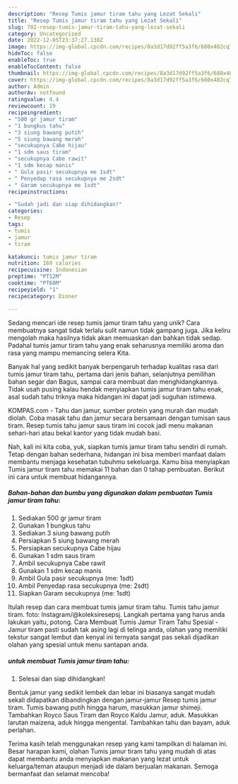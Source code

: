 ```yaml
---
description: "Resep Tumis jamur tiram tahu yang Lezat Sekali"
title: "Resep Tumis jamur tiram tahu yang Lezat Sekali"
slug: 702-resep-tumis-jamur-tiram-tahu-yang-lezat-sekali
category: Uncategorized
date: 2022-12-05T23:37:27.138Z
image: https://img-global.cpcdn.com/recipes/8a3d17d92ff5a3f6/680x482cq70/tumis-jamur-tiram-tahu-foto-resep-utama.jpg
hideToc: false
enableToc: true
enableTocContent: false
thumbnail: https://img-global.cpcdn.com/recipes/8a3d17d92ff5a3f6/680x482cq70/tumis-jamur-tiram-tahu-foto-resep-utama.jpg
cover: https://img-global.cpcdn.com/recipes/8a3d17d92ff5a3f6/680x482cq70/tumis-jamur-tiram-tahu-foto-resep-utama.jpg
author: Admin
authorAv: notfound
ratingvalue: 4.4
reviewcount: 19
recipeingredient:
- "500 gr jamur tiram"
- "1 bungkus tahu"
- "3 siung bawang putih"
- "5 siung bawang merah"
- "secukupnya Cabe hijau"
- "1 sdm saus tiram"
- "secukupnya Cabe rawit"
- "1 sdm kecap manis"
- " Gula pasir secukupnya me 1sdt"
- " Penyedap rasa secukupnya me 2sdt"
- " Garam secukupnya me 1sdt"
recipeinstructions:

- "Sudah jadi dan siap dihidangkan!"
categories:
- Resep
tags:
- tumis
- jamur
- tiram

katakunci: tumis jamur tiram 
nutrition: 169 calories
recipecuisine: Indonesian
preptime: "PT12M"
cooktime: "PT60M"
recipeyield: "1"
recipecategory: Dinner

---
```





Sedang mencari ide resep tumis jamur tiram tahu yang unik? Cara membuatnya sangat tidak terlalu sulit namun tidak gampang juga. Jika keliru mengolah maka hasilnya tidak akan memuaskan dan bahkan tidak sedap. Padahal tumis jamur tiram tahu yang enak seharusnya memiliki aroma dan rasa yang mampu memancing selera Kita.





Banyak hal yang sedikit banyak berpengaruh terhadap kualitas rasa dari tumis jamur tiram tahu, pertama dari jenis bahan, selanjutnya pemilihan bahan segar dan Bagus, sampai cara membuat dan menghidangkannya. Tidak usah pusing kalau hendak menyiapkan tumis jamur tiram tahu enak,      asal sudah tahu triknya maka hidangan ini dapat jadi suguhan istimewa.














KOMPAS.com - Tahu dan jamur, sumber protein yang murah dan mudah diolah. Coba masak tahu dan jamur secara bersamaan dengan tumisan saus tiram. Resep tumis tahu jamur saus tiram ini cocok jadi menu makanan sehari-hari atau bekal kantor yang tidak mudah basi.






Nah, kali ini kita coba, yuk, siapkan tumis jamur tiram tahu sendiri di rumah. Tetap dengan bahan sederhana, hidangan ini bisa memberi manfaat dalam membantu menjaga kesehatan tubuhmu sekeluarga. Kamu bisa menyiapkan Tumis jamur tiram tahu memakai 11 bahan dan 0 tahap pembuatan. Berikut ini cara untuk membuat hidangannya.

<!--inarticleads1-->

##### Bahan-bahan dan bumbu yang digunakan dalam pembuatan Tumis jamur tiram tahu:

1. Sediakan 500 gr jamur tiram
1. Gunakan 1 bungkus tahu
1. Sediakan 3 siung bawang putih
1. Persiapkan 5 siung bawang merah
1. Persiapkan secukupnya Cabe hijau
1. Gunakan 1 sdm saus tiram
1. Ambil secukupnya Cabe rawit
1. Gunakan 1 sdm kecap manis
1. Ambil  Gula pasir secukupnya (me: 1sdt)
1. Ambil  Penyedap rasa secukupnya (me: 2sdt)
1. Siapkan  Garam secukupnya (me: 1sdt)


Itulah resep dan cara membuat tumis jamur tiram tahu. Tumis tahu jamur tiram. foto: Instagram/@koleksiresepsj. Langkah pertama yang harus anda lakukan yaitu, potong. Cara Membuat Tumis Jamur Tiram Tahu Spesial - Jamur tiram pasti sudah tak asing lagi di telinga anda, olahan yang memiliki tekstur sangat lembut dan kenyal ini ternyata sangat pas sekali dijadikan olahan yang spesial untuk menu santapan anda. 

<!--inarticleads2-->

#####  untuk membuat Tumis jamur tiram tahu:


1. Selesai dan siap dihidangkan!

Bentuk jamur yang sedikit lembek dan lebar ini biasanya sangat mudah sekali didapatkan dibandingkan dengan jamur-jamur Resep tumis jamur tiram. Tumis bawang putih hingga harum, masukkan jamur shimeji. Tambahkan Royco Saus Tiram dan Royco Kaldu Jamur, aduk. Masukkan larutan maizena, aduk hingga mengental. Tambahkan tahu dan bayam, aduk perlahan. 

Terima kasih telah menggunakan resep yang kami tampilkan di halaman ini. Besar harapan kami, olahan Tumis jamur tiram tahu yang mudah di atas dapat membantu anda menyiapkan makanan yang lezat untuk keluarga/teman ataupun menjadi ide dalam berjualan makanan. Semoga bermanfaat dan selamat mencoba!

